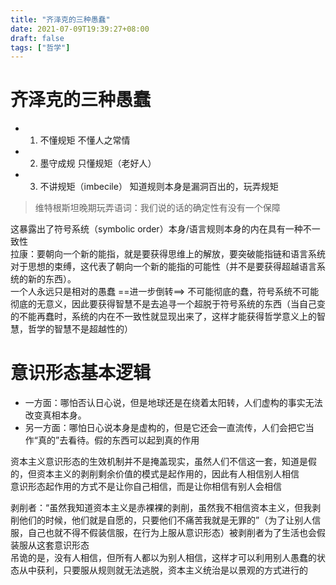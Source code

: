 ```yaml
---
title: "齐泽克的三种愚蠢"
date: 2021-07-09T19:39:27+08:00
draft: false
tags: ["哲学"]
---
```


# 齐泽克的三种愚蠢
* 1. 不懂规矩 不懂人之常情
* 2. 墨守成规 只懂规矩（老好人）
* 3. 不讲规矩（imbecile） 知道规则本身是漏洞百出的，玩弄规矩
> 维特根斯坦晚期玩弄语词：我们说的话的确定性有没有一个保障

这暴露出了符号系统（symbolic order）本身/语言规则本身的内在具有一种不一致性<br>
拉康：要朝向一个新的能指，就是要获得思维上的解放，要突破能指链和语言系统对于思想的束缚，这代表了朝向一个新的能指的可能性（并不是要获得超越语言系统的新的东西）。<br>
一个人永远只是相对的愚蠢  ==进一步倒转==> 不可能彻底的蠢，符号系统不可能彻底的无意义，因此要获得智慧不是去追寻一个超脱于符号系统的东西（当自己变的不能再蠢时，系统的内在不一致性就显现出来了，这样才能获得哲学意义上的智慧，哲学的智慧不是超越性的）

# 意识形态基本逻辑
* 一方面：哪怕否认日心说，但是地球还是在绕着太阳转，人们虚构的事实无法改变真相本身。
* 另一方面：哪怕日心说本身是虚构的，但是它还会一直流传，人们会把它当作“真的”去看待。假的东西可以起到真的作用<br>

资本主义意识形态的生效机制并不是掩盖现实，虽然人们不信这一套，知道是假的，但资本主义的剥削剩余价值的模式是起作用的，因此有人相信别人相信<br>
意识形态起作用的方式不是让你自己相信，而是让你相信有别人会相信

剥削者：“虽然我知道资本主义是赤裸裸的剥削，虽然我不相信资本主义，但我剥削他们的时候，他们就是自愿的，只要他们不痛苦我就是无罪的”（为了让别人信服，自己也就不得不假装信服，在行为上服从意识形态）被剥削者为了生活也会假装服从这套意识形态<br>
吊诡的是，没有人相信，但所有人都以为别人相信，这样才可以利用别人愚蠢的状态从中获利，只要服从规则就无法逃脱，资本主义统治是以景观的方式进行的
